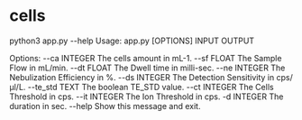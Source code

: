 # cells


python3 app.py  --help
Usage: app.py [OPTIONS] INPUT OUTPUT

Options:
  --ca INTEGER   The cells amount in mL-1.
  --sf FLOAT     The Sample Flow in mL/min.
  --dt FLOAT     The Dwell time in milli-sec.
  --ne INTEGER   The Nebulization Efficiency in %.
  --ds INTEGER   The Detection Sensitivity in cps/µl/L.
  --te_std TEXT  The boolean TE_STD value.
  --ct INTEGER   The Cells Threshold in cps.
  --it INTEGER   The Ion Threshold in cps.
  -d INTEGER     The duration in sec.
  --help         Show this message and exit.
  

